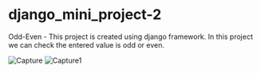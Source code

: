 # django_mini_project-2
Odd-Even - This project is created using django framework. In this project we can check the entered value is odd or even.

![Capture](https://user-images.githubusercontent.com/91747307/152673978-386a3919-0908-4acf-8f32-952bff681114.JPG)
![Capture1](https://user-images.githubusercontent.com/91747307/152673980-7bb57751-5ec6-410f-83ad-beb490b931ab.JPG)
